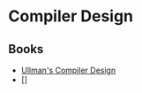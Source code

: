 # Compiler Design

## Books

- [Ullman's Compiler Design](https://www.amazon.com/Compilers-Principles-Techniques-Tools-2nd/dp/0321486811)
- []